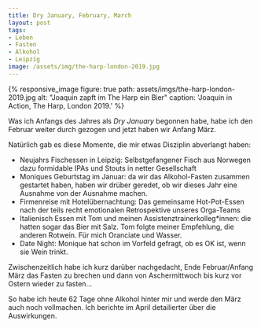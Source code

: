 ```yaml
---
title: Dry January, February, March
layout: post
tags:
- Leben
- Fasten
- Alkohol
- Leipzig
image: /assets/img/the-harp-london-2019.jpg
---
```

{% responsive_image figure: true 
path: assets/imgs/the-harp-london-2019.jpg
alt: "Joaquin zapft im The Harp ein Bier" 
caption: 'Joaquin in Action, The Harp, London 2019.' %}

Was ich Anfangs des Jahres als *Dry January* begonnen habe,
habe ich den Februar weiter durch gezogen
und jetzt haben wir Anfang März.<!--break-->

Natürlich gab es diese Momente, die mir etwas Disziplin abverlangt haben:
- Neujahrs Fischessen in Leipzig: Selbstgefangener Fisch aus Norwegen
dazu formidable IPAs und Stouts in netter Gesellschaft 
- Moniques Geburtstag im Januar: da wir das Alkohol-Fasten zusammen gestartet haben, 
haben wir drüber geredet, ob wir dieses Jahr eine Ausnahme von der Ausnahme machen. 
- Firmenreise mit Hotelübernachtung: Das gemeinsame Hot-Pot-Essen 
nach der teils recht emotionalen Retrospektive unseres Orga-Teams
- Italienisch Essen mit Tom und meinen Assistenztrainerkolleg*innen: 
die hatten sogar das Bier mit Salz. Tom folgte meiner Empfehlung, 
die anderen Rotwein. Für mich Oranciate und Wasser.
- Date Night: Monique hat schon im Vorfeld gefragt, ob es OK ist, 
wenn sie Wein trinkt.

Zwischenzeitlich habe ich kurz darüber nachgedacht, 
Ende Februar/Anfang März das Fasten zu brechen
und dann von Aschermittwoch bis kurz vor Ostern wieder zu fasten...

So habe ich heute 62 Tage ohne Alkohol hinter mir 
und werde den März auch noch vollmachen. 
Ich berichte im April detailierter über die Auswirkungen.
